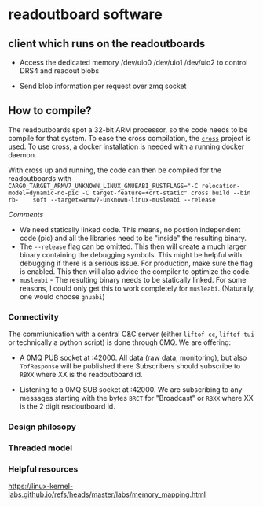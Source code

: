 # readoutboard software

## client which runs on the readoutboards

* Access the dedicated memory /dev/uio0 /dev/uio1 /dev/uio2
  to control DRS4 and readout blobs

* Send blob information per request over zmq socket

## How to compile?

The readoutboards spot a 32-bit ARM processor, so the code needs to 
be compile for that system. To ease the cross compilation, the 
[`cross`](https://github.com/cross-rs/cross) project is used. 
To use cross, a docker installation is needed with a running docker 
daemon.

With cross up and running, the code can then be compiled for the readoutboards with
`CARGO_TARGET_ARMV7_UNKNOWN_LINUX_GNUEABI_RUSTFLAGS="-C relocation-model=dynamic-no-pic -C target-feature=+crt-static" cross build --bin rb-    soft --target=armv7-unknown-linux-musleabi --release`

_Comments_

* We need statically linked code. This means, no postion independent code (pic) and all the libraries need to be 
  "inside" the resulting binary.
* The `--release` flag can be omitted. This then will create a much larger binary containing the debugging symbols. 
  This might be helpful with debugging if there is a serious issue. For production, make sure the flag is enabled.
  This then will also advice the compiler to optimize the code.
* `musleabi` - The resulting binary needs to be statically linked. For some reasons, I could only get this to work 
  completely for `musleabi`. (Naturally, one would choose `gnuabi`)

### Connectivity

The commiunication with a central C&C server (either `liftof-cc`, `liftof-tui` or technically a python script) is done
through 0MQ. We are offering:

* A 0MQ PUB socket at <local-ip>:42000. All data (raw data, monitoring), but also `TofResponse` will be published there
  Subscribers should subscribe to `RBXX` where XX is the readoutboard id.

* Listening to a 0MQ SUB socket at <cnc-server-ip>:42000. We are subscribing to any messages starting with the bytes 
  `BRCT` for "Broadcast" or `RBXX` where XX is the 2 digit readoutboard id.


### Design philosopy

### Threaded model
### Helpful resources

https://linux-kernel-labs.github.io/refs/heads/master/labs/memory_mapping.html
